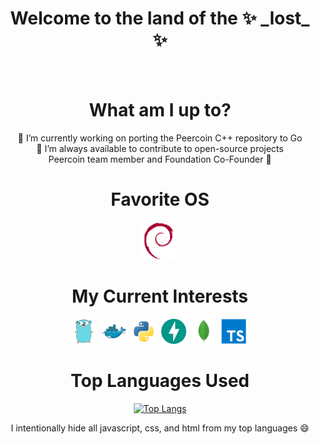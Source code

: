 
<h1 align="center">
Welcome to the land of the ✨ _lost_ ✨
</h1>

<p align="center">
<img src="https://c.tenor.com/g0O71yszHeEAAAAi/ultrakillnatan.gif" style="padding-left:150%;"/>
</p>

<h1 align="center">
What am I up to?
</h1>
<div align="center">
🔭 I’m currently working on porting the Peercoin C++ repository to Go <br>
👯 I’m always available to contribute to open-source projects<br>
Peercoin team member and Foundation Co-Founder 🌱
</div>
<h1 align="center">
Favorite OS
</h1>
<p align="center">
<img src="https://raw.githubusercontent.com/devicons/devicon/master/icons/debian/debian-original.svg" title="Debian" **alt="Debian" width="60" height="60"/>&nbsp;
</p>

<h1 align="center">
My Current Interests
</h1>

<p align="center">
  <img src="https://raw.githubusercontent.com/devicons/devicon/master/icons/go/go-original.svg" title="Go" alt="Go" width="40" height="40"/>&nbsp;
  <img src="https://raw.githubusercontent.com/devicons/devicon/master/icons/docker/docker-original.svg" title="Docker" **alt="Docker" width="40" height="40"/>&nbsp;
  <img src="https://raw.githubusercontent.com/devicons/devicon/master/icons/python/python-original.svg" title="Python" **alt="Python" width="40" height="40"/>&nbsp;
   <img src="https://raw.githubusercontent.com/devicons/devicon/master/icons/fastapi/fastapi-original.svg" title="FastAPI" **alt="FastAPI" width="40" height="40"/>&nbsp;
  <img src="https://raw.githubusercontent.com/devicons/devicon/master/icons/mongodb/mongodb-original.svg" title="MongoDB" **alt="MongoDB" width="40" height="40"/>&nbsp;
  <img src="https://raw.githubusercontent.com/devicons/devicon/master/icons/typescript/typescript-original.svg" title="TypeScript" **alt="TypeScript" width="40" height="40"/>&nbsp;
</p>
<h1 align="center">
Top Languages Used
</h1>

<span align="center">

[![Top Langs](https://github-readme-stats.vercel.app/api/top-langs/?username=saeveritt&hide=javascript,css,html&layout=compact)](https://github.com/saeveritt)

</span>

<p align="center">
I intentionally hide all javascript, css, and html from my top languages 😄
</p>

